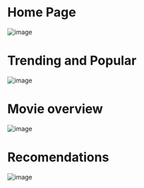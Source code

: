 # Home Page

![image](https://github.com/soura07/movix/assets/116977697/943f7f97-3e8e-43b9-b160-d481264e5328)


# Trending and Popular
![image](https://github.com/soura07/movix/assets/116977697/1ddfb1c6-2e5e-4c00-a78b-9ca9e317d9e9)

# Movie overview
![image](https://github.com/soura07/movix/assets/116977697/33c5016a-9bc6-4684-833c-55287817896e)

# Recomendations

![image](https://github.com/soura07/movix/assets/116977697/bcaf6167-51bb-4c08-bf92-16b925264b74)
